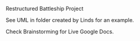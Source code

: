 Restructured Battleship Project

See UML in folder created by Linds for an example.

Check Brainstorming for Live Google Docs.
